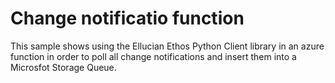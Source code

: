 # Change notificatio function

This sample shows using the Ellucian Ethos Python Client library in an azure function in order to poll all change notifications and insert them into a Microsfot Storage Queue.

